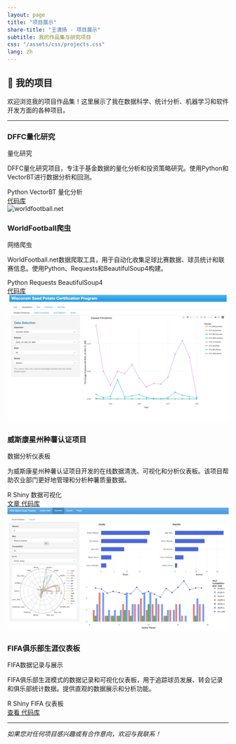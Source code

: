 ```yaml
---
layout: page
title: "项目展示"
share-title: "王潇扬 - 项目展示"
subtitle: 我的作品集与研究项目
css: "/assets/css/projects.css"
lang: zh
---
```


## 🚀 我的项目

欢迎浏览我的项目作品集！这里展示了我在数据科学、统计分析、机器学习和软件开发方面的各种项目。

---

<div class="projects-grid">

  <div class="project-card">
    <!-- <img src="https://s.hs-data.com/bilder/shared/ng_2013/wfb_logo_net.png" alt="worldfootball.net" class="project-image"> -->
    <div class="project-content">
      <div class="project-header">
        <div class="project-icon">
          <i class="fab fa-github"></i>
        </div>
        <div class="project-info">
          <h3 class="project-title">DFFC量化研究</h3>
          <p class="project-type">量化研究</p>
        </div>
      </div>
      <div class="project-description">
        <p>DFFC量化研究项目，专注于基金数据的量化分析和投资策略研究。使用Python和VectorBT进行数据分析和回测。</p>
      </div>
      <div class="project-tags">
        <span class="tag">Python</span>
        <span class="tag">VectorBT</span>
        <span class="tag">量化分析</span>
      </div>
      <div class="project-links">
        <a href="https://github.com/WXYS1209/quant_dffc" target="_blank" class="btn-link">
          <i class="fas fa-external-link-alt"></i> 代码库
        </a>
      </div>
    </div>
  </div>

  <div class="project-card">
    <img src="https://s.hs-data.com/bilder/shared/ng_2013/wfb_logo_net.png" alt="worldfootball.net" class="project-image">
    <div class="project-content">
      <div class="project-header">
        <div class="project-icon">
          <i class="fab fa-github"></i>
        </div>
        <div class="project-info">
          <h3 class="project-title">WorldFootball爬虫</h3>
          <p class="project-type">网络爬虫</p>
        </div>
      </div>
      <div class="project-description">
        <p>WorldFootball.net数据爬取工具，用于自动化收集足球比赛数据、球员统计和联赛信息。使用Python、Requests和BeautifulSoup4构建。</p>
      </div>
      <div class="project-tags">
        <span class="tag">Python</span>
        <span class="tag">Requests</span>
        <span class="tag">BeautifulSoup4</span>
      </div>
      <div class="project-links">
        <a href="https://github.com/WXYS1209/WorldFootballMaster" target="_blank" class="btn-link">
          <i class="fas fa-external-link-alt"></i> 代码库
        </a>
      </div>
    </div>
  </div>

  <div class="project-card">
    <img src="/assets/img/projects/potato-dashboard.png" alt="威斯康星州种薯认证项目仪表板" class="project-image">
    <div class="project-content">
      <div class="project-header">
        <div class="project-icon">
          <i class="fab fa-github"></i>
        </div>
        <div class="project-info">
          <h3 class="project-title">威斯康星州种薯认证项目</h3>
          <p class="project-type">数据分析仪表板</p>
        </div>
      </div>
      <div class="project-description">
        <p>为威斯康星州种薯认证项目开发的在线数据清洗、可视化和分析仪表板。该项目帮助农业部门更好地管理和分析种薯质量数据。</p>
      </div>
      <div class="project-tags">
        <span class="tag">R</span>
        <span class="tag">Shiny</span>
        <span class="tag">数据可视化</span>
      </div>
      <div class="project-links">
        <a href="https://issuu.com/bctater/docs/february_2025_badger_common_tater" target="_blank" class="btn-link">
          <i class="fas fa-external-link-alt"></i> 文章
        </a>
        <a href="https://github.com/solislemuslab/potato-seed-cert" target="_blank" class="btn-link">
          <i class="fas fa-external-link-alt"></i> 代码库
        </a>
      </div>
    </div>
  </div>

  <div class="project-card">
    <img src="/assets/img/projects/fifa-dashboard.png" alt="FIFA俱乐部生涯仪表板" class="project-image">
    <div class="project-content">
      <div class="project-header">
        <div class="project-icon">
          <i class="fas fa-database"></i>
        </div>
        <div class="project-info">
          <h3 class="project-title">FIFA俱乐部生涯仪表板</h3>
          <p class="project-type">FIFA数据记录与展示</p>
        </div>
      </div>
      <div class="project-description">
        <p>FIFA俱乐部生涯模式的数据记录和可视化仪表板，用于追踪球员发展、转会记录和俱乐部统计数据。提供直观的数据展示和分析功能。</p>
      </div>
      <div class="project-tags">
        <span class="tag">R</span>
        <span class="tag">Shiny</span>
        <span class="tag">FIFA</span>
        <span class="tag">仪表板</span>
      </div>
      <div class="project-links">
        <a href="https://wxys1209.shinyapps.io/FIFA_Career_Tracker/" class="btn-link">
          <i class="fas fa-external-link-alt"></i> 查看
        </a>
        <a href="https://github.com/WXYS1209/FIFA_Career_Recording" class="btn-link">
          <i class="fas fa-external-link-alt"></i> 代码库
        </a>
      </div>
    </div>
  </div>

</div>

---

*如果您对任何项目感兴趣或有合作意向，欢迎与我联系！*